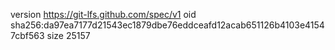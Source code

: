 version https://git-lfs.github.com/spec/v1
oid sha256:da97ea7177d21543ec1879dbe76eddceafd12acab651126b4103e41547cbf563
size 25157
